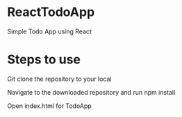 # ReactTodoApp
Simple Todo App using React

# Steps to use
Git clone the repository to your local

Navigate to the downloaded repository and run npm install

Open index.html for TodoApp

